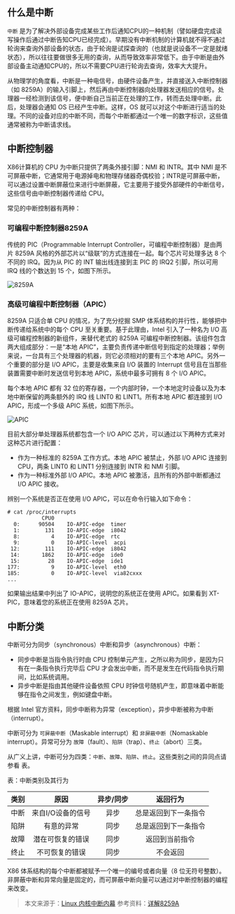 ## 什么是中断
`中断` 是为了解决外部设备完成某些工作后通知CPU的一种机制（譬如硬盘完成读写操作后通过中断告知CPU已经完成）。早期没有中断机制的计算机就不得不通过轮询来查询外部设备的状态，由于轮询是试探查询的（也就是说设备不一定是就绪状态），所以往往要做很多无用的查询，从而导致效率非常低下。由于中断是由外部设备主动通知CPU的，所以不需要CPU进行轮询去查询，效率大大提升。

从物理学的角度看，中断是一种电信号，由硬件设备产生，并直接送入中断控制器（如 8259A）的输入引脚上，然后再由中断控制器向处理器发送相应的信号。处理器一经检测到该信号，便中断自己当前正在处理的工作，转而去处理中断。此后，处理器会通知 OS 已经产生中断。这样，OS 就可以对这个中断进行适当的处理。不同的设备对应的中断不同，而每个中断都通过一个唯一的数字标识，这些值通常被称为中断请求线。

## 中断控制器
X86计算机的 CPU 为中断只提供了两条外接引脚：NMI 和 INTR。其中 NMI 是不可屏蔽中断，它通常用于电源掉电和物理存储器奇偶校验；INTR是可屏蔽中断，可以通过设置中断屏蔽位来进行中断屏蔽，它主要用于接受外部硬件的中断信号，这些信号由中断控制器传递给 CPU。

常见的中断控制器有两种：

### 可编程中断控制器8259A

传统的 PIC（Programmable Interrupt Controller，可编程中断控制器）是由两片 8259A 风格的外部芯片以“级联”的方式连接在一起。每个芯片可处理多达 8 个不同的 IRQ。因为从 PIC 的 INT 输出线连接到主 PIC 的 IRQ2 引脚，所以可用 IRQ 线的个数达到 15 个，如图下所示。

![8259A](https://raw.githubusercontent.com/liexusong/linux-kernel-analyze/master/images/8259A.png)

### 高级可编程中断控制器（APIC）

8259A 只适合单 CPU 的情况，为了充分挖掘 SMP 体系结构的并行性，能够把中断传递给系统中的每个 CPU 至关重要。基于此理由，Intel 引入了一种名为 I/O 高级可编程控制器的新组件，来替代老式的 8259A 可编程中断控制器。该组件包含两大组成部分：一是“本地 APIC”，主要负责传递中断信号到指定的处理器；举例来说，一台具有三个处理器的机器，则它必须相对的要有三个本地 APIC。另外一个重要的部分是 I/O APIC，主要是收集来自 I/O 装置的 Interrupt 信号且在当那些装置需要中断时发送信号到本地 APIC，系统中最多可拥有 8 个 I/O APIC。

每个本地 APIC 都有 32 位的寄存器，一个内部时钟，一个本地定时设备以及为本地中断保留的两条额外的 IRQ 线 LINT0 和 LINT1。所有本地 APIC 都连接到 I/O APIC，形成一个多级 APIC 系统，如图下所示。

![APIC](https://raw.githubusercontent.com/liexusong/linux-kernel-analyze/master/images/APIC.gif)

目前大部分单处理器系统都包含一个 I/O APIC 芯片，可以通过以下两种方式来对这种芯片进行配置：
* 作为一种标准的 8259A 工作方式。本地 APIC 被禁止，外部 I/O APIC 连接到 CPU，两条 LINT0 和 LINT1 分别连接到 INTR 和 NMI 引脚。
* 作为一种标准外部 I/O APIC。本地 APIC 被激活，且所有的外部中断都通过 I/O APIC 接收。

辨别一个系统是否正在使用 I/O APIC，可以在命令行输入如下命令：
```shell
# cat /proc/interrupts
           CPU0       
  0:      90504    IO-APIC-edge  timer
  1:        131    IO-APIC-edge  i8042
  8:          4    IO-APIC-edge  rtc
  9:          0    IO-APIC-level  acpi
 12:        111    IO-APIC-edge  i8042
 14:       1862    IO-APIC-edge  ide0
 15:         28    IO-APIC-edge  ide1
177:          9    IO-APIC-level  eth0
185:          0    IO-APIC-level  via82cxxx
...
```
如果输出结果中列出了 IO-APIC，说明您的系统正在使用 APIC。如果看到 XT-PIC，意味着您的系统正在使用 8259A 芯片。

## 中断分类
中断可分为同步（synchronous）中断和异步（asynchronous）中断：
* 同步中断是当指令执行时由 CPU 控制单元产生，之所以称为同步，是因为只有在一条指令执行完毕后 CPU 才会发出中断，而不是发生在代码指令执行期间，比如系统调用。
* 异步中断是指由其他硬件设备依照 CPU 时钟信号随机产生，即意味着中断能够在指令之间发生，例如键盘中断。

根据 Intel 官方资料，同步中断称为异常（exception），异步中断被称为中断（interrupt）。

中断可分为 `可屏蔽中断`（Maskable interrupt）和 `非屏蔽中断`（Nomaskable interrupt）。异常可分为 `故障`（fault）、`陷阱`（trap）、`终止`（abort）三类。

从广义上讲，中断可分为四类：`中断`、`故障`、`陷阱`、`终止`。这些类别之间的异同点请参看 表。

表：中断类别及其行为

类别|原因|异步/同步|返回行为
:-: | :-: | :-: | :-:
中断|来自I/O设备的信号|异步|总是返回到下一条指令
陷阱|有意的异常|同步|总是返回到下一条指令
故障|潜在可恢复的错误|同步|返回到当前指令
终止|不可恢复的错误|同步|不会返回

X86 体系结构的每个中断都被赋予一个唯一的编号或者向量（8 位无符号整数）。非屏蔽中断和异常向量是固定的，而可屏蔽中断向量可以通过对中断控制器的编程来改变。

> 本文来源于：[Linux 内核中断内幕](https://www.ibm.com/developerworks/cn/linux/l-cn-linuxkernelint/)
> 参考资料：[详解8259A](https://blog.csdn.net/longintchar/article/details/79439466)
